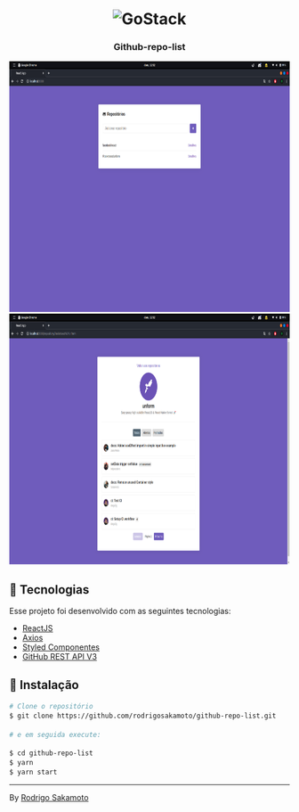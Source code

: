 <h1 align="center">
  <img src="https://camo.githubusercontent.com/8c13dc2618dbd7f76d1d574350b98fdee1335ce5/68747470733a2f2f726f636b6574736561742d63646e2e73332d73612d656173742d312e616d617a6f6e6177732e636f6d2f626f6f7463616d702d6865616465722e706e67"alt="GoStack"></img>
</h1>

<h3 align="center">Github-repo-list</h3>

<p align="center">
<img src=".github/Main.png" alt="Main page" border="0" height="450"/>
<img src=".github/repository.png" alt="repository page" border="0" height="450" />
</p>

## 🚀 Tecnologias

Esse projeto foi desenvolvido com as seguintes tecnologias:

- [ReactJS](https://reactjs.org/)
- [Axios](https://github.com/axios/axios)
- [Styled Componentes](https://styled-components.com/)
- [GitHub REST API V3](https://developer.github.com/v3/)

## 💾 Instalação

```bash
# Clone o repositório
$ git clone https://github.com/rodrigosakamoto/github-repo-list.git

# e em seguida execute:

$ cd github-repo-list
$ yarn
$ yarn start
```
---
By [Rodrigo Sakamoto](https://www.linkedin.com/in/rodrigo-sakamoto/)
